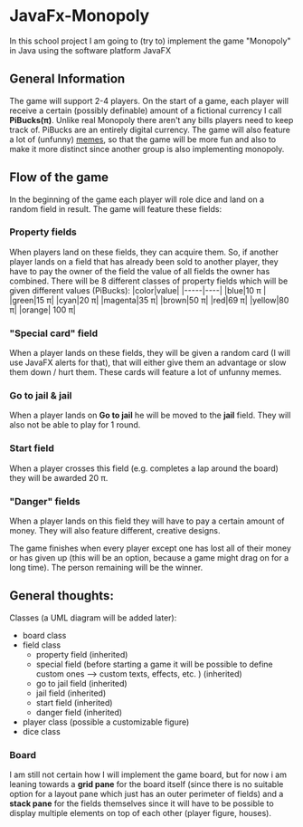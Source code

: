 # JavaFx-Monopoly
In this school project I am going to (try to) implement the game "Monopoly" in Java using the software platform JavaFX
## General Information
The game will support 2-4 players. On the start of a game, each player will receive a certain (possibly definable) amount of a fictional currency I call **PiBucks(π)**. Unlike real Monopoly there aren't any bills players need to keep track of. PiBucks are an entirely digital currency. The game will also feature a lot of (unfunny) [memes](https://en.wikipedia.org/wiki/Internet_meme), so that the game will be more fun and also to make it more distinct since another group is also implementing monopoly.
## Flow of the game
In the beginning of the game each player will role dice and land on a random field in result. The game will feature these fields:
### Property fields
When players land on these fields, they can acquire them. So, if another player lands on a field that has already been sold to another player, they have to pay the owner of the field the value of all fields the owner has combined. There will be 8 different classes of property fields which will be given different values (PiBucks):
|color|value|
|-----|----|
|blue|10 π |
|green|15 π|
|cyan|20 π|
|magenta|35 π|
|brown|50 π|
|red|69 π|
|yellow|80 π|
|orange| 100 π|
### "Special card" field
When a player lands on these fields, they will be given a random card (I will use JavaFX alerts for that), that will either give them an advantage or slow them down / hurt them. These cards will feature a lot of unfunny memes.
### Go to jail & jail
When a player lands on **Go to jail** he will be moved to the **jail** field. They will also not be able to play for 1 round.
### Start field
When a player crosses this field (e.g. completes a lap around the board) they will be awarded 20 π.
### "Danger" fields
When a player lands on this field they will have to pay a certain amount of money. They will also feature different, creative designs.

The game finishes when every player except one has lost all of their money or has given up (this will be an option, because a game might drag on for a long time). The person remaining will be the winner.

## General thoughts:
Classes (a UML diagram will be added later):
- board class
- field class
  - property field (inherited)
  - special field (before starting a game it will be possible to define custom ones --> custom texts, effects, etc. ) (inherited)
  - go to jail field (inherited)
  - jail field (inherited)
  - start field (inherited)
  - danger field (inherited)
- player class (possible a customizable figure)
- dice class

### Board
I am still not certain how I will implement the game board, but for now i am leaning towards a **grid pane** for the board itself (since there is no suitable option for a layout pane which just has an outer perimeter of fields) and a **stack pane** for the fields themselves since it will have to be possible to display multiple elements on top of each other (player figure, houses).
